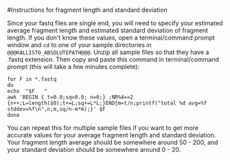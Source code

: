 #Instructions for fragment length and standard deviation

Since your fastq files are single end, you will need to specify your estimated average fragment length and estimated standard deviation of fragment length.
If you don't know these values, open a terminal/command prompt window and `cd` to one of your sample directories in `@@@KALLISTO_ABSOLUTEPATH@@@`.
Unzip all sample files so that they have a .fastq extension. Then copy and paste this command in terminal/command prompt (this will take a few minutes complete):

	for F in *.fastq
	do 
	echo  "$F   "
	awk 'BEGIN { t=0.0;sq=0.0; n=0;} ;NR%4==2 {n++;L=length($0);t+=L;sq+=L*L;}END{m=t/n;printf("total %d avg=%f stddev=%f\n",n,m,sq/n-m*m);}' $F
	done

You can repeat this for multiple sample files if you want to get more accurate values for your average fragment length and standard deviation.
Your fragment length average should be somewhere around 50 - 200, and your standard deviation should be somewhere around 0 - 20.

